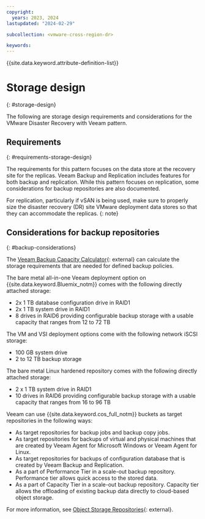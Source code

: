 ```yaml
---
copyright:
  years: 2023, 2024
lastupdated: "2024-02-29"

subcollection: <vmware-cross-region-dr>

keywords:
---
```

{{site.data.keyword.attribute-definition-list}}

# Storage design
{: #storage-design}

The following are storage design requirements and considerations for the VMware Disaster Recovery with Veeam pattern.

## Requirements
{: #requirements-storage-design}

The requirements for this pattern focuses on the data store at the recovery site for the replicas. Veeam Backup and Replication includes features for both backup and replication. While this pattern focuses on replication, some considerations for backup repositories are also documented.

For replication, particularly if vSAN is being used, make sure to properly size the disaster recovery (DR) site VMware deployment data stores so that they can accommodate the replicas.
{: note}

## Considerations for backup repositories
{: #backup-considerations}

The [Veeam Backup Capacity Calculator](https://calculator.veeam.com/vbr/){: external} can calculate the storage requirements that are needed for defined backup policies.

The bare metal all-in-one Veeam deployment option on {{site.data.keyword.Bluemix_notm}} comes with the following directly attached storage:

- 2x 1 TB database configuration drive in RAID1
- 2x 1 TB system drive in RAID1
- 8 drives in RAID6 providing configurable backup storage with a usable capacity that ranges from 12 to 72 TB

The VM and VSI deployment options come with the following network iSCSI storage:

- 100 GB system drive
- 2 to 12 TB backup storage

The bare metal Linux hardened repository comes with the following directly attached storage:

- 2 x 1 TB system drive in RAID1
- 10 drives in RAID6 providing configurable backup storage with a usable capacity that ranges from 16 to 96 TB

Veeam can use {{site.data.keyword.cos_full_notm}} buckets as target repositories in the following ways:

- As target repositories for backup jobs and backup copy jobs.
- As target repositories for backups of virtual and physical machines that are created by Veeam Agent for Microsoft Windows or Veeam Agent for Linux.
- As target repositories for backups of configuration database that is created by Veeam Backup and Replication.
- As a part of Performance Tier in a scale-out backup repository. Performance tier allows quick access to the stored data.
- As a part of Capacity Tier in a scale-out backup repository. Capacity tier allows the offloading of existing backup data directly to cloud-based object storage.

For more information, see [Object Storage Repositories](https://helpcenter.veeam.com/docs/backup/vsphere/object_storage_repository.html?ver=120){: external}.
